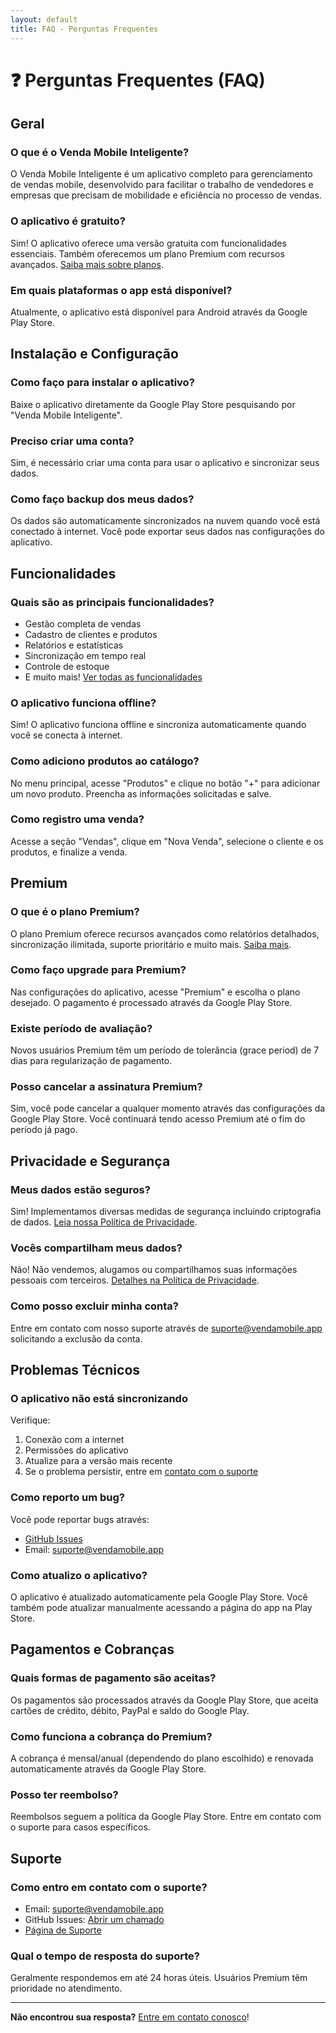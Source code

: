 ```yaml
---
layout: default
title: FAQ - Perguntas Frequentes
---
```


# ❓ Perguntas Frequentes (FAQ)

## Geral

### O que é o Venda Mobile Inteligente?
O Venda Mobile Inteligente é um aplicativo completo para gerenciamento de vendas mobile, desenvolvido para facilitar o trabalho de vendedores e empresas que precisam de mobilidade e eficiência no processo de vendas.

### O aplicativo é gratuito?
Sim! O aplicativo oferece uma versão gratuita com funcionalidades essenciais. Também oferecemos um plano Premium com recursos avançados. [Saiba mais sobre planos](pricing.md).

### Em quais plataformas o app está disponível?
Atualmente, o aplicativo está disponível para Android através da Google Play Store.

## Instalação e Configuração

### Como faço para instalar o aplicativo?
Baixe o aplicativo diretamente da Google Play Store pesquisando por "Venda Mobile Inteligente".

### Preciso criar uma conta?
Sim, é necessário criar uma conta para usar o aplicativo e sincronizar seus dados.

### Como faço backup dos meus dados?
Os dados são automaticamente sincronizados na nuvem quando você está conectado à internet. Você pode exportar seus dados nas configurações do aplicativo.

## Funcionalidades

### Quais são as principais funcionalidades?
- Gestão completa de vendas
- Cadastro de clientes e produtos
- Relatórios e estatísticas
- Sincronização em tempo real
- Controle de estoque
- E muito mais! [Ver todas as funcionalidades](features.md)

### O aplicativo funciona offline?
Sim! O aplicativo funciona offline e sincroniza automaticamente quando você se conecta à internet.

### Como adiciono produtos ao catálogo?
No menu principal, acesse "Produtos" e clique no botão "+" para adicionar um novo produto. Preencha as informações solicitadas e salve.

### Como registro uma venda?
Acesse a seção "Vendas", clique em "Nova Venda", selecione o cliente e os produtos, e finalize a venda.

## Premium

### O que é o plano Premium?
O plano Premium oferece recursos avançados como relatórios detalhados, sincronização ilimitada, suporte prioritário e muito mais. [Saiba mais](pricing.md).

### Como faço upgrade para Premium?
Nas configurações do aplicativo, acesse "Premium" e escolha o plano desejado. O pagamento é processado através da Google Play Store.

### Existe período de avaliação?
Novos usuários Premium têm um período de tolerância (grace period) de 7 dias para regularização de pagamento.

### Posso cancelar a assinatura Premium?
Sim, você pode cancelar a qualquer momento através das configurações da Google Play Store. Você continuará tendo acesso Premium até o fim do período já pago.

## Privacidade e Segurança

### Meus dados estão seguros?
Sim! Implementamos diversas medidas de segurança incluindo criptografia de dados. [Leia nossa Política de Privacidade](privacy.md).

### Vocês compartilham meus dados?
Não! Não vendemos, alugamos ou compartilhamos suas informações pessoais com terceiros. [Detalhes na Política de Privacidade](privacy.md).

### Como posso excluir minha conta?
Entre em contato com nosso suporte através de [suporte@vendamobile.app](mailto:suporte@vendamobile.app) solicitando a exclusão da conta.

## Problemas Técnicos

### O aplicativo não está sincronizando
Verifique:
1. Conexão com a internet
2. Permissões do aplicativo
3. Atualize para a versão mais recente
4. Se o problema persistir, entre em [contato com o suporte](support.md)

### Como reporto um bug?
Você pode reportar bugs através:
- [GitHub Issues](https://github.com/renanduart3/venda-mobile-inteligente/issues)
- Email: [suporte@vendamobile.app](mailto:suporte@vendamobile.app)

### Como atualizo o aplicativo?
O aplicativo é atualizado automaticamente pela Google Play Store. Você também pode atualizar manualmente acessando a página do app na Play Store.

## Pagamentos e Cobranças

### Quais formas de pagamento são aceitas?
Os pagamentos são processados através da Google Play Store, que aceita cartões de crédito, débito, PayPal e saldo do Google Play.

### Como funciona a cobrança do Premium?
A cobrança é mensal/anual (dependendo do plano escolhido) e renovada automaticamente através da Google Play Store.

### Posso ter reembolso?
Reembolsos seguem a política da Google Play Store. Entre em contato com o suporte para casos específicos.

## Suporte

### Como entro em contato com o suporte?
- Email: [suporte@vendamobile.app](mailto:suporte@vendamobile.app)
- GitHub Issues: [Abrir um chamado](https://github.com/renanduart3/venda-mobile-inteligente/issues)
- [Página de Suporte](support.md)

### Qual o tempo de resposta do suporte?
Geralmente respondemos em até 24 horas úteis. Usuários Premium têm prioridade no atendimento.

---

**Não encontrou sua resposta?** [Entre em contato conosco](support.md)!

